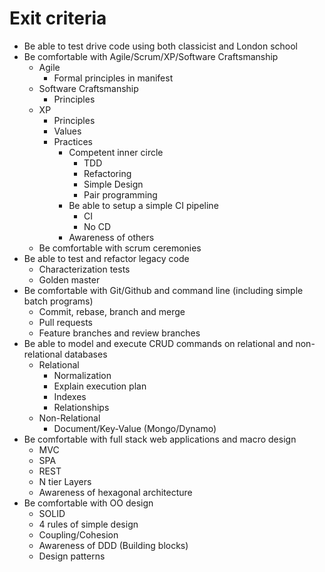 # Exit criteria

* Be able to test drive code using both classicist and London school
* Be comfortable with Agile/Scrum/XP/Software Craftsmanship
  * Agile
    * Formal principles in manifest
  * Software Craftsmanship
    * Principles
  * XP
    * Principles
    * Values
    * Practices
      * Competent inner circle
        * TDD
        * Refactoring
        * Simple Design
        * Pair programming
      * Be able to setup a simple CI pipeline
        * CI
        * No CD
      * Awareness of others
  * Be comfortable with scrum ceremonies
* Be able to test and refactor legacy code
  * Characterization tests
  * Golden master
* Be comfortable with Git/Github and command line (including simple batch programs)
  * Commit, rebase, branch and merge
  * Pull requests
  * Feature branches and review branches
* Be able to model and execute CRUD commands on relational and non-relational databases
  * Relational
    * Normalization
    * Explain execution plan
    * Indexes
    * Relationships
  * Non-Relational
    * Document/Key-Value (Mongo/Dynamo)
* Be comfortable with full stack web applications and macro design
  * MVC
  * SPA
  * REST
  * N tier Layers
  * Awareness of hexagonal architecture
* Be comfortable with OO design
  * SOLID
  * 4 rules of simple design
  * Coupling/Cohesion
  * Awareness of DDD (Building blocks)
  * Design patterns

